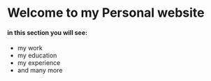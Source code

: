 # Welcome to my Personal website
#### in this section you will see:
- my work
- my education
- my experience
- and many more